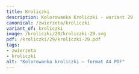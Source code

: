 ```yaml
---
title: Kroliczki
description: Kolorowanka Kroliczki - wariant 29
canonical: /zwierzeta/kroliczki
variant_of: kroliczki
image: /kroliczki/29/kroliczki-29.svg
pdf: /kroliczki/29/kroliczki-29.pdf
tags:
- zwierzeta
- kroliczki
alt: "Kolorowanka kroliczki – format A4 PDF"
---
```

